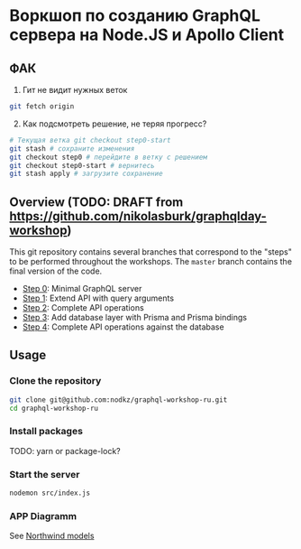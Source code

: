 # Воркшоп по созданию GraphQL сервера на Node.JS и Apollo Client

## ФАК

1. Гит не видит нужных веток

```bash
git fetch origin
```

2. Как подсмотреть решение, не теряя прогресс?

```bash
# Текущая ветка git checkout step0-start
git stash # сохраните изменения
git checkout step0 # перейдите в ветку с решением
git checkout step0-start # вернитесь
git stash apply # загрузите сохранение
```

## Overview (TODO: DRAFT from https://github.com/nikolasburk/graphqlday-workshop)

This git repository contains several branches that correspond to the "steps" to be performed throughout the workshops. The `master` branch contains the final version of the code.

* [Step 0](https://github.com/nikolasburk/graphqlday-workshop/tree/step0): Minimal GraphQL server
* [Step 1](https://github.com/nikolasburk/graphqlday-workshop/tree/step1): Extend API with query arguments
* [Step 2](https://github.com/nikolasburk/graphqlday-workshop/tree/step2): Complete API operations
* [Step 3](https://github.com/nikolasburk/graphqlday-workshop/tree/step3): Add database layer with Prisma and Prisma bindings
* [Step 4](https://github.com/nikolasburk/graphqlday-workshop/tree/step4): Complete API operations against the database

## Usage

### Clone the repository

```bash
git clone git@github.com:nodkz/graphql-workshop-ru.git
cd graphql-workshop-ru
```

### Install packages

TODO: yarn or package-lock?

### Start the server

```bash
nodemon src/index.js
```

### APP Diagramm

See [Northwind models](https://github.com/graphql-compose/graphql-compose-examples/tree/master/examples/northwind/data)
